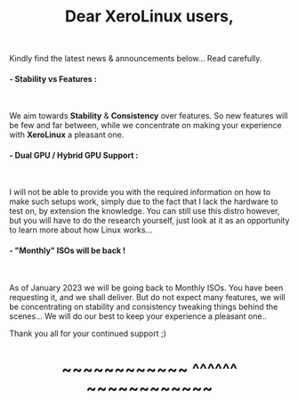 # <center>Dear XeroLinux users,</center>
<br />

Kindly find the latest news &amp; announcements below… Read carefully.

#### - Stability vs Features :
<br />

We aim towards **Stability** & **Consistency** over features. So new features will be few and far between, while we concentrate on making your experience with **XeroLinux** a pleasant one.

#### - Dual GPU / Hybrid GPU Support :
<br />

I will not be able to provide you with the required information on how to make such setups work, simply due to the fact that I lack the hardware to test on, by extension the knowledge. You can still use this distro however, but you will have to do the research yourself, just look at it as an opportunity to learn more about how Linux works...

#### - "Monthly" ISOs will be back !
<br />

As of January 2023 we will be going back to Monthly ISOs. You have been requesting it, and we shall deliver. But do not expect many features, we will be concentrating on stability and consistency tweaking things behind the scenes... We will do our best to keep your experience a pleasant one..

Thank you all for your continued support ;)

# <center>~~~~~~~~~~~~ ^^^^^^ ~~~~~~~~~~~~</center>
